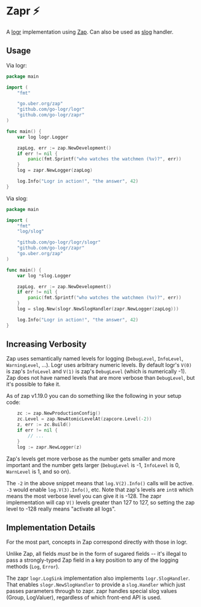 Zapr :zap:
==========

A [logr](https://github.com/go-logr/logr) implementation using
[Zap](https://github.com/uber-go/zap). Can also be used as
[slog](https://pkg.go.dev/log/slog) handler.

Usage
-----

Via logr:

```go
package main

import (
    "fmt"

    "go.uber.org/zap"
    "github.com/go-logr/logr"
    "github.com/go-logr/zapr"
)

func main() {
    var log logr.Logger

    zapLog, err := zap.NewDevelopment()
    if err != nil {
        panic(fmt.Sprintf("who watches the watchmen (%v)?", err))
    }
    log = zapr.NewLogger(zapLog)

    log.Info("Logr in action!", "the answer", 42)
}
```

Via slog:

```go
package main

import (
	"fmt"
	"log/slog"

	"github.com/go-logr/logr/slogr"
	"github.com/go-logr/zapr"
	"go.uber.org/zap"
)

func main() {
	var log *slog.Logger

	zapLog, err := zap.NewDevelopment()
	if err != nil {
		panic(fmt.Sprintf("who watches the watchmen (%v)?", err))
	}
	log = slog.New(slogr.NewSlogHandler(zapr.NewLogger(zapLog)))

	log.Info("Logr in action!", "the answer", 42)
}
```

Increasing Verbosity
--------------------

Zap uses semantically named levels for logging (`DebugLevel`, `InfoLevel`,
`WarningLevel`, ...).  Logr uses arbitrary numeric levels.  By default logr's
`V(0)` is zap's `InfoLevel` and `V(1)` is zap's `DebugLevel` (which is
numerically -1).  Zap does not have named levels that are more verbose than
`DebugLevel`, but it's possible to fake it.

As of zap v1.19.0 you can do something like the following in your setup code:

```go
    zc := zap.NewProductionConfig()
    zc.Level = zap.NewAtomicLevelAt(zapcore.Level(-2))
    z, err := zc.Build()
    if err != nil {
        // ...
    }
    log := zapr.NewLogger(z)
```

Zap's levels get more verbose as the number gets smaller and more important and
the number gets larger (`DebugLevel` is -1, `InfoLevel` is 0, `WarnLevel` is 1,
and so on).

The `-2` in the above snippet means that `log.V(2).Info()` calls will be active.
`-3` would enable `log.V(3).Info()`, etc.  Note that zap's levels are `int8`
which means the most verbose level you can give it is -128.  The zapr
implementation will cap `V()` levels greater than 127 to 127, so setting the
zap level to -128 really means "activate all logs".

Implementation Details
----------------------

For the most part, concepts in Zap correspond directly with those in logr.

Unlike Zap, all fields *must* be in the form of sugared fields --
it's illegal to pass a strongly-typed Zap field in a key position to any
of the logging methods (`Log`, `Error`).

The zapr `logr.LogSink` implementation also implements `logr.SlogHandler`. That
enables `slogr.NewSlogHandler` to provide a `slog.Handler` which just passes
parameters through to zapr. zapr handles special slog values (Group,
LogValuer), regardless of which front-end API is used.
